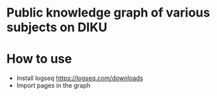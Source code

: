 # Public knowledge graph of various subjects on DIKU
# How to use
* Install logseq
https://logseq.com/downloads  
* Import pages in the graph


